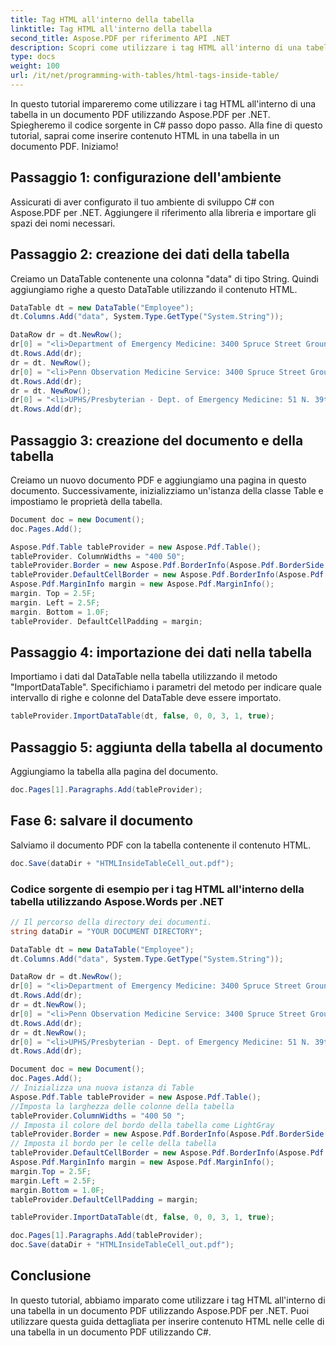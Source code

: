 ```yaml
---
title: Tag HTML all'interno della tabella
linktitle: Tag HTML all'interno della tabella
second_title: Aspose.PDF per riferimento API .NET
description: Scopri come utilizzare i tag HTML all'interno di una tabella in un documento PDF con Aspose.PDF per .NET.
type: docs
weight: 100
url: /it/net/programming-with-tables/html-tags-inside-table/
---
```


In questo tutorial impareremo come utilizzare i tag HTML all'interno di una tabella in un documento PDF utilizzando Aspose.PDF per .NET. Spiegheremo il codice sorgente in C# passo dopo passo. Alla fine di questo tutorial, saprai come inserire contenuto HTML in una tabella in un documento PDF. Iniziamo!

## Passaggio 1: configurazione dell'ambiente
Assicurati di aver configurato il tuo ambiente di sviluppo C# con Aspose.PDF per .NET. Aggiungere il riferimento alla libreria e importare gli spazi dei nomi necessari.

## Passaggio 2: creazione dei dati della tabella
Creiamo un DataTable contenente una colonna "data" di tipo String. Quindi aggiungiamo righe a questo DataTable utilizzando il contenuto HTML.

```csharp
DataTable dt = new DataTable("Employee");
dt.Columns.Add("data", System.Type.GetType("System.String"));

DataRow dr = dt.NewRow();
dr[0] = "<li>Department of Emergency Medicine: 3400 Spruce Street Ground Silverstein Bldg Philadelphia PA 19104-4206</li>";
dt.Rows.Add(dr);
dr = dt. NewRow();
dr[0] = "<li>Penn Observation Medicine Service: 3400 Spruce Street Ground Floor Donner Philadelphia PA 19104-4206</li>";
dt.Rows.Add(dr);
dr = dt. NewRow();
dr[0] = "<li>UPHS/Presbyterian - Dept. of Emergency Medicine: 51 N. 39th Street . Philadelphia PA 19104-2640</li>";
dt.Rows.Add(dr);
```

## Passaggio 3: creazione del documento e della tabella
Creiamo un nuovo documento PDF e aggiungiamo una pagina in questo documento. Successivamente, inizializziamo un'istanza della classe Table e impostiamo le proprietà della tabella.

```csharp
Document doc = new Document();
doc.Pages.Add();

Aspose.Pdf.Table tableProvider = new Aspose.Pdf.Table();
tableProvider. ColumnWidths = "400 50";
tableProvider.Border = new Aspose.Pdf.BorderInfo(Aspose.Pdf.BorderSide.All, 0.5F, Aspose.Pdf.Color.FromRgb(System.Drawing.Color.LightGray));
tableProvider.DefaultCellBorder = new Aspose.Pdf.BorderInfo(Aspose.Pdf.BorderSide.All, 0.5F, Aspose.Pdf.Color.FromRgb(System.Drawing.Color.LightGray));
Aspose.Pdf.MarginInfo margin = new Aspose.Pdf.MarginInfo();
margin. Top = 2.5F;
margin. Left = 2.5F;
margin. Bottom = 1.0F;
tableProvider. DefaultCellPadding = margin;
```

## Passaggio 4: importazione dei dati nella tabella
Importiamo i dati dal DataTable nella tabella utilizzando il metodo "ImportDataTable". Specifichiamo i parametri del metodo per indicare quale intervallo di righe e colonne del DataTable deve essere importato.

```csharp
tableProvider.ImportDataTable(dt, false, 0, 0, 3, 1, true);
```

## Passaggio 5: aggiunta della tabella al documento
Aggiungiamo la tabella alla pagina del documento.

```csharp
doc.Pages[1].Paragraphs.Add(tableProvider);
```

## Fase 6: salvare il documento
Salviamo il documento PDF con la tabella contenente il contenuto HTML.

```csharp
doc.Save(dataDir + "HTMLInsideTableCell_out.pdf");
```

### Codice sorgente di esempio per i tag HTML all'interno della tabella utilizzando Aspose.Words per .NET

```csharp
// Il percorso della directory dei documenti.
string dataDir = "YOUR DOCUMENT DIRECTORY";

DataTable dt = new DataTable("Employee");
dt.Columns.Add("data", System.Type.GetType("System.String"));

DataRow dr = dt.NewRow();
dr[0] = "<li>Department of Emergency Medicine: 3400 Spruce Street Ground Silverstein Bldg Philadelphia PA 19104-4206</li>";
dt.Rows.Add(dr);
dr = dt.NewRow();
dr[0] = "<li>Penn Observation Medicine Service: 3400 Spruce Street Ground Floor Donner Philadelphia PA 19104-4206</li>";
dt.Rows.Add(dr);
dr = dt.NewRow();
dr[0] = "<li>UPHS/Presbyterian - Dept. of Emergency Medicine: 51 N. 39th Street . Philadelphia PA 19104-2640</li>";
dt.Rows.Add(dr);

Document doc = new Document();
doc.Pages.Add();
// Inizializza una nuova istanza di Table
Aspose.Pdf.Table tableProvider = new Aspose.Pdf.Table();
//Imposta la larghezza delle colonne della tabella
tableProvider.ColumnWidths = "400 50 ";
// Imposta il colore del bordo della tabella come LightGray
tableProvider.Border = new Aspose.Pdf.BorderInfo(Aspose.Pdf.BorderSide.All, 0.5F, Aspose.Pdf.Color.FromRgb(System.Drawing.Color.LightGray));
// Imposta il bordo per le celle della tabella
tableProvider.DefaultCellBorder = new Aspose.Pdf.BorderInfo(Aspose.Pdf.BorderSide.All, 0.5F, Aspose.Pdf.Color.FromRgb(System.Drawing.Color.LightGray));
Aspose.Pdf.MarginInfo margin = new Aspose.Pdf.MarginInfo();
margin.Top = 2.5F;
margin.Left = 2.5F;
margin.Bottom = 1.0F;
tableProvider.DefaultCellPadding = margin;

tableProvider.ImportDataTable(dt, false, 0, 0, 3, 1, true);

doc.Pages[1].Paragraphs.Add(tableProvider);
doc.Save(dataDir + "HTMLInsideTableCell_out.pdf");
```

## Conclusione
In questo tutorial, abbiamo imparato come utilizzare i tag HTML all'interno di una tabella in un documento PDF utilizzando Aspose.PDF per .NET. Puoi utilizzare questa guida dettagliata per inserire contenuto HTML nelle celle di una tabella in un documento PDF utilizzando C#.